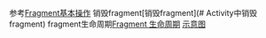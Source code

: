 参考[Fragment基本操作](https://blog.csdn.net/cqkxzsxy/article/details/78475784)
销毁fragment[销毁fragment](# Activity中销毁fragment)
fragment生命周期[Fragment 生命周期](https://blog.csdn.net/weixin_44941105/article/details/115842573)
[示意图](https://juejin.cn/post/7054084238580285448)